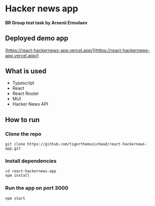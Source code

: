 # Hacker news app
#### BR Group test task by Arsenii Ermolaev

## Deployed demo app

[https://react-hackernews-app.vercel.app/](https://react-hackernews-app.vercel.app/)

## What is used

- Typescript
- React
- React Router
- MUI
- Hacker News API

## How to run

### Clone the repo

    git clone https://github.com/tigorthemusichead/react-hackernews-app.git

### Install dependencies

    cd react-hackernews-app
    npm install

### Run the app on port 3000

    npm start